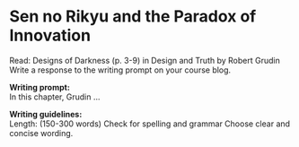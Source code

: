 # Sen no Rikyu and the Paradox of Innovation

Read: Designs of Darkness (p. 3-9) in Design and Truth by Robert Grudin
Write a response to the writing prompt on your course blog.

**Writing prompt:**  
In this chapter, Grudin ...

**Writing guidelines:**  
Length: (150-300 words)
Check for spelling and grammar
Choose clear and concise wording.